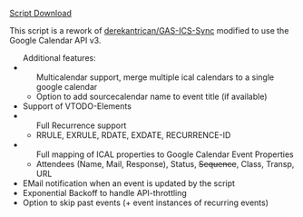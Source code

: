 <a href="https://drive.google.com/open?id=1vHwCz1dGsBzapoxPjxkhMRzDI71q-eeFZdr6dw0vnl13IlVxVLQepJS_">Script Download</a>

This script is a rework of <a href="https://github.com/derekantrican/GAS-ICS-Sync">derekantrican/GAS-ICS-Sync</a> modified to use the Google Calendar API v3.


<ul>Additional features:
  <li><ul>Multicalendar support, merge multiple ical calendars to a single google calendar
    <li>Option to add sourcecalendar name to event title (if available)</li>
    </ul></li>
  <li>Support of VTODO-Elements</li>
  <li><ul>Full Recurrence support
    <li>RRULE, EXRULE, RDATE, EXDATE, RECURRENCE-ID</li></ul></li>
  <li><ul>Full mapping of ICAL properties to Google Calendar Event Properties
    <li>Attendees (Name, Mail, Response), Status, <s>Sequence</s>, Class, Transp, URL</li>
    </ul></li>
  <li>EMail notification when an event is updated by the script</li>
  <li>Exponential Backoff to handle API-throttling</li>
  <li>Option to skip past events (+ event instances of recurring events)</li>
</ul>
